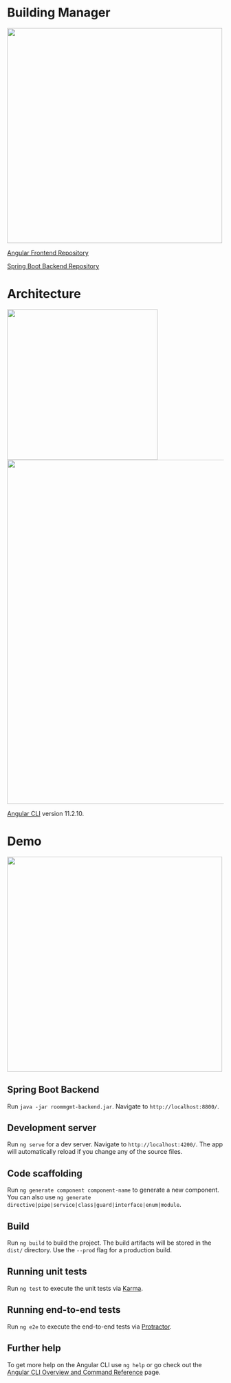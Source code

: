 # Building Manager

<img src="https://i.imgur.com/HdomqRH.png" width="500px" />

[Angular Frontend Repository](https://github.com/senoramarillo/roommgmt-frontend)

[Spring Boot Backend Repository](https://github.com/senoramarillo/roommgmt-backend)

# Architecture
          
<img src="https://image.ibb.co/bDRu8x/Image2.png" width="350px" />

<img src="https://i.imgur.com/OAwZXKy.png" width="800px" />

[Angular CLI](https://github.com/angular/angular-cli) version 11.2.10.

# Demo

<img src="https://i.imgur.com/yv4wIof.jpg" width="500px" />

## Spring Boot Backend

Run `java -jar roommgmt-backend.jar`. Navigate to `http://localhost:8800/`.

## Development server

Run `ng serve` for a dev server. Navigate to `http://localhost:4200/`. The app will automatically reload if you change any of the source files.

## Code scaffolding

Run `ng generate component component-name` to generate a new component. You can also use `ng generate directive|pipe|service|class|guard|interface|enum|module`.

## Build

Run `ng build` to build the project. The build artifacts will be stored in the `dist/` directory. Use the `--prod` flag for a production build.

## Running unit tests

Run `ng test` to execute the unit tests via [Karma](https://karma-runner.github.io).

## Running end-to-end tests

Run `ng e2e` to execute the end-to-end tests via [Protractor](http://www.protractortest.org/).

## Further help

To get more help on the Angular CLI use `ng help` or go check out the [Angular CLI Overview and Command Reference](https://angular.io/cli) page.
